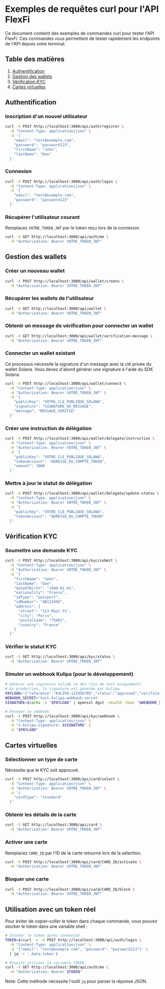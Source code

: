 # Exemples de requêtes curl pour l'API FlexFi

Ce document contient des exemples de commandes curl pour tester l'API FlexFi. Ces commandes vous permettent de tester rapidement les endpoints de l'API depuis votre terminal.

## Table des matières
1. [Authentification](#authentification)
2. [Gestion des wallets](#gestion-des-wallets)
3. [Vérification KYC](#vérification-kyc)
4. [Cartes virtuelles](#cartes-virtuelles)

## Authentification

### Inscription d'un nouvel utilisateur
```bash
curl -X POST http://localhost:3000/api/auth/register \
  -H "Content-Type: application/json" \
  -d '{
    "email": "test@example.com",
    "password": "password123",
    "firstName": "John",
    "lastName": "Doe"
  }'
```

### Connexion
```bash
curl -X POST http://localhost:3000/api/auth/login \
  -H "Content-Type: application/json" \
  -d '{
    "email": "test@example.com",
    "password": "password123"
  }'
```

### Récupérer l'utilisateur courant
Remplacez `VOTRE_TOKEN_JWT` par le token reçu lors de la connexion.
```bash
curl -X GET http://localhost:3000/api/auth/me \
  -H "Authorization: Bearer VOTRE_TOKEN_JWT"
```

## Gestion des wallets

### Créer un nouveau wallet
```bash
curl -X POST http://localhost:3000/api/wallet/create \
  -H "Authorization: Bearer VOTRE_TOKEN_JWT"
```

### Récupérer les wallets de l'utilisateur
```bash
curl -X GET http://localhost:3000/api/wallet \
  -H "Authorization: Bearer VOTRE_TOKEN_JWT"
```

### Obtenir un message de vérification pour connecter un wallet
```bash
curl -X GET http://localhost:3000/api/wallet/verification-message \
  -H "Authorization: Bearer VOTRE_TOKEN_JWT"
```

### Connecter un wallet existant
Ce processus nécessite la signature d'un message avec la clé privée du wallet Solana. Vous devez d'abord générer une signature à l'aide du SDK Solana.
```bash
curl -X POST http://localhost:3000/api/wallet/connect \
  -H "Content-Type: application/json" \
  -H "Authorization: Bearer VOTRE_TOKEN_JWT" \
  -d '{
    "publicKey": "VOTRE_CLE_PUBLIQUE_SOLANA",
    "signature": "SIGNATURE_DU_MESSAGE",
    "message": "MESSAGE_VERIFIE"
  }'
```

### Créer une instruction de délégation
```bash
curl -X POST http://localhost:3000/api/wallet/delegate/instruction \
  -H "Content-Type: application/json" \
  -H "Authorization: Bearer VOTRE_TOKEN_JWT" \
  -d '{
    "publicKey": "VOTRE_CLE_PUBLIQUE_SOLANA",
    "tokenAccount": "ADRESSE_DU_COMPTE_TOKEN",
    "amount": 1000
  }'
```

### Mettre à jour le statut de délégation
```bash
curl -X POST http://localhost:3000/api/wallet/delegate/update-status \
  -H "Content-Type: application/json" \
  -H "Authorization: Bearer VOTRE_TOKEN_JWT" \
  -d '{
    "publicKey": "VOTRE_CLE_PUBLIQUE_SOLANA",
    "tokenAccount": "ADRESSE_DU_COMPTE_TOKEN"
  }'
```

## Vérification KYC

### Soumettre une demande KYC
```bash
curl -X POST http://localhost:3000/api/kyc/submit \
  -H "Content-Type: application/json" \
  -H "Authorization: Bearer VOTRE_TOKEN_JWT" \
  -d '{
    "firstName": "John",
    "lastName": "Doe",
    "dateOfBirth": "1990-01-01",
    "nationality": "France",
    "idType": "passport",
    "idNumber": "AB123456",
    "address": {
      "street": "123 Main St",
      "city": "Paris",
      "postalCode": "75001",
      "country": "France"
    }
  }'
```

### Vérifier le statut KYC
```bash
curl -X GET http://localhost:3000/api/kyc/status \
  -H "Authorization: Bearer VOTRE_TOKEN_JWT"
```

### Simuler un webhook Kulipa (pour le développement)
```bash
# Générer une signature valide (à des fins de test uniquement)
# En production, la signature est générée par Kulipa
PAYLOAD='{"reference":"KULIPA-123456789","status":"approved","verification_data":{"fullName":"John Doe"}}'
WEBHOOK_SECRET='test-kulipa-webhook-secret'
SIGNATURE=$(echo -n "$PAYLOAD" | openssl dgst -sha256 -hmac "$WEBHOOK_SECRET" | cut -d' ' -f2)

# Envoyer le webhook
curl -X POST http://localhost:3000/api/kyc/webhook \
  -H "Content-Type: application/json" \
  -H "x-kulipa-signature: $SIGNATURE" \
  -d "$PAYLOAD"
```

## Cartes virtuelles

### Sélectionner un type de carte
Nécessite que le KYC soit approuvé.
```bash
curl -X POST http://localhost:3000/api/card/select \
  -H "Content-Type: application/json" \
  -H "Authorization: Bearer VOTRE_TOKEN_JWT" \
  -d '{
    "cardType": "standard"
  }'
```

### Obtenir les détails de la carte
```bash
curl -X GET http://localhost:3000/api/card \
  -H "Authorization: Bearer VOTRE_TOKEN_JWT"
```

### Activer une carte
Remplacez `CARD_ID` par l'ID de la carte retourné lors de la sélection.
```bash
curl -X POST http://localhost:3000/api/card/CARD_ID/activate \
  -H "Authorization: Bearer VOTRE_TOKEN_JWT"
```

### Bloquer une carte
```bash
curl -X POST http://localhost:3000/api/card/CARD_ID/block \
  -H "Authorization: Bearer VOTRE_TOKEN_JWT"
```

## Utilisation avec un token réel

Pour éviter de copier-coller le token dans chaque commande, vous pouvez stocker le token dans une variable shell :

```bash
# Stocker le token après connexion
TOKEN=$(curl -s -X POST http://localhost:3000/api/auth/login \
  -H "Content-Type: application/json" \
  -d '{"email": "test@example.com", "password": "password123"}' \
  | jq -r '.data.token')

# Ensuite utiliser la variable TOKEN
curl -X GET http://localhost:3000/api/auth/me \
  -H "Authorization: Bearer $TOKEN"
```

Note: Cette méthode nécessite l'outil `jq` pour parser la réponse JSON.